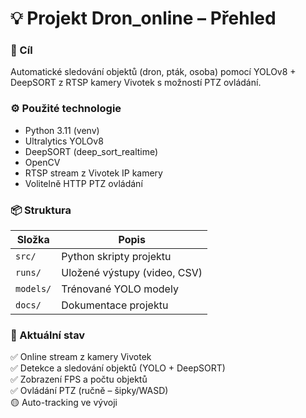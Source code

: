 # 💡 Projekt Dron_online – Přehled

### 🧭 Cíl
Automatické sledování objektů (dron, pták, osoba) pomocí YOLOv8 + DeepSORT
z RTSP kamery Vivotek s možností PTZ ovládání.

### ⚙️ Použité technologie
- Python 3.11 (venv)
- Ultralytics YOLOv8
- DeepSORT (deep_sort_realtime)
- OpenCV
- RTSP stream z Vivotek IP kamery
- Volitelně HTTP PTZ ovládání

### 📦 Struktura
| Složka | Popis |
|--------|--------|
| `src/` | Python skripty projektu |
| `runs/` | Uložené výstupy (video, CSV) |
| `models/` | Trénované YOLO modely |
| `docs/` | Dokumentace projektu |

### 📅 Aktuální stav
✅ Online stream z kamery Vivotek  
✅ Detekce a sledování objektů (YOLO + DeepSORT)  
✅ Zobrazení FPS a počtu objektů  
✅ Ovládání PTZ (ručně – šipky/WASD)  
🟡 Auto-tracking ve vývoji  
